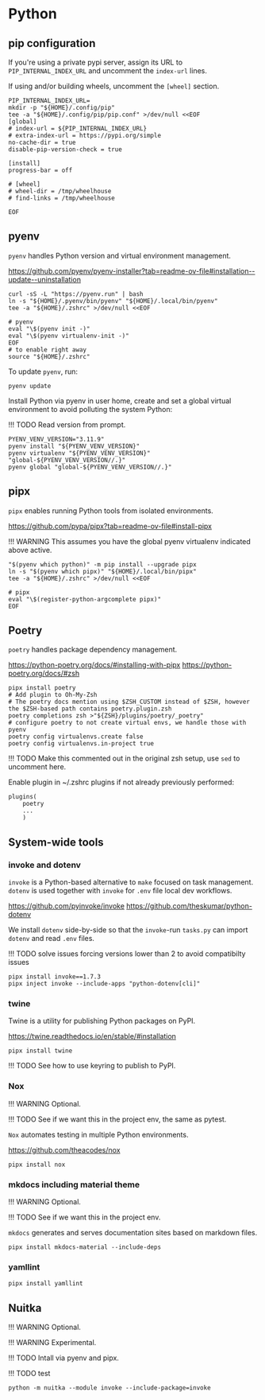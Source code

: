 # Python

## pip configuration

If you're using a private pypi server, assign its URL to `PIP_INTERNAL_INDEX_URL`
and uncomment the `index-url` lines.

If using and/or building wheels, uncomment the `[wheel]` section.

```shell
PIP_INTERNAL_INDEX_URL=
mkdir -p "${HOME}/.config/pip"
tee -a "${HOME}/.config/pip/pip.conf" >/dev/null <<EOF
[global]
# index-url = ${PIP_INTERNAL_INDEX_URL}
# extra-index-url = https://pypi.org/simple
no-cache-dir = true
disable-pip-version-check = true

[install]
progress-bar = off

# [wheel]
# wheel-dir = /tmp/wheelhouse
# find-links = /tmp/wheelhouse

EOF
```

## pyenv

`pyenv` handles Python version and virtual environment management.

<https://github.com/pyenv/pyenv-installer?tab=readme-ov-file#installation--update--uninstallation>

```shell
curl -sS -L "https://pyenv.run" | bash
ln -s "${HOME}/.pyenv/bin/pyenv" "${HOME}/.local/bin/pyenv"
tee -a "${HOME}/.zshrc" >/dev/null <<EOF

# pyenv
eval "\$(pyenv init -)"
eval "\$(pyenv virtualenv-init -)"
EOF
# to enable right away
source "${HOME}/.zshrc"
```

To update `pyenv`, run:

```shell
pyenv update
```

Install Python via pyenv in user home, create and set a global virtual environment to avoid polluting the system Python:

!!! TODO
    Read version from prompt.

```shell
PYENV_VENV_VERSION="3.11.9"
pyenv install "${PYENV_VENV_VERSION}"
pyenv virtualenv "${PYENV_VENV_VERSION}" "global-${PYENV_VENV_VERSION//.}"
pyenv global "global-${PYENV_VENV_VERSION//.}"
```

## pipx

`pipx` enables running Python tools from isolated environments.

<https://github.com/pypa/pipx?tab=readme-ov-file#install-pipx>

!!! WARNING
    This assumes you have the global pyenv virtualenv indicated above active.

```shell
"$(pyenv which python)" -m pip install --upgrade pipx
ln -s "$(pyenv which pipx)" "${HOME}/.local/bin/pipx"
tee -a "${HOME}/.zshrc" >/dev/null <<EOF

# pipx
eval "\$(register-python-argcomplete pipx)"
EOF
```

## Poetry

`poetry` handles package dependency management.

<https://python-poetry.org/docs/#installing-with-pipx>
<https://python-poetry.org/docs/#zsh>

```shell
pipx install poetry
# Add plugin to Oh-My-Zsh
# The poetry docs mention using $ZSH_CUSTOM instead of $ZSH, however the $ZSH-based path contains poetry.plugin.zsh
poetry completions zsh >"${ZSH}/plugins/poetry/_poetry"
# configure poetry to not create virtual envs, we handle those with pyenv
poetry config virtualenvs.create false
poetry config virtualenvs.in-project true 
```

!!! TODO
    Make this commented out in the original zsh setup, use `sed` to uncomment here.

Enable plugin in ~/.zshrc plugins if not already previously performed:

```shell
plugins(
    poetry
    ...
    )
```

## System-wide tools

### invoke and dotenv

`invoke` is a Python-based alternative to `make` focused on task management.
`dotenv` is used together with `invoke` for `.env` file local dev workflows.

<https://github.com/pyinvoke/invoke>
<https://github.com/theskumar/python-dotenv>

We install `dotenv` side-by-side so that the `invoke`-run `tasks.py`
can import `dotenv` and read `.env` files.

!!! TODO
    solve issues forcing versions lower than 2 to avoid compatibilty issues

```shell
pipx install invoke==1.7.3
pipx inject invoke --include-apps "python-dotenv[cli]"
```

### twine

Twine is a utility for publishing Python packages on PyPI.

<https://twine.readthedocs.io/en/stable/#installation>

```shell
pipx install twine
```

!!! TODO
    See how to use keyring to publish to PyPI.

### Nox

!!! WARNING
    Optional.

!!! TODO
    See if we want this in the project env, the same as pytest.

`Nox` automates testing in multiple Python environments.

<https://github.com/theacodes/nox>

```shell
pipx install nox
```

### mkdocs including material theme

!!! WARNING
    Optional.

!!! TODO
    See if we want this in the project env.

`mkdocs` generates and serves documentation sites based on markdown files.

```shell
pipx install mkdocs-material --include-deps
```

### yamllint

```shell
pipx install yamllint
```

## Nuitka

!!! WARNING
    Optional.

!!! WARNING
    Experimental.

!!! TODO
    Intall via pyenv and pipx.

!!! TODO
    test

```shell
python -m nuitka --module invoke --include-package=invoke
```

